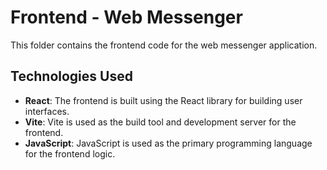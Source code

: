 # Frontend - Web Messenger

This folder contains the frontend code for the web messenger application.

## Technologies Used

- **React**: The frontend is built using the React library for building user interfaces.
- **Vite**: Vite is used as the build tool and development server for the frontend.
- **JavaScript**: JavaScript is used as the primary programming language for the frontend logic.